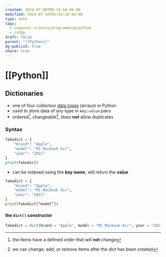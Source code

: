 ```yaml
---
created: 2024-07-08T00:14:54-04:00
modified: 2024-07-10T05:54:26-04:00
type: note
tags:
  - computer-science/programming/python
  - cs50p
draft: false
parent: "[[Python]]"
dg-publish: true
share: true
---
```


# [[Python]]

## Dictionaries

- one of four collection [data types](Basic%20data%20types%20in%20Python.md) (arrays) in Python
- used to store data of any type in `key:value` pairs
- ordered[^1], changeable[^2], does **not** allow duplicates

### Syntax

```python
fakedict = {
	"brand": "Apple",
	"model": "M1 Macbook Air",
	"year": "2021"
}
print(fakedict)
```

- can be indexed using the **key name**, will return the **value**

```python
fakedict = {
	"brand": "Apple",
	"model": "M1 Macbook Air",
	"year": "2021"
}
print(fakedict[“model”])
```

#### the `dict()` constructor

```python
fakedict = dict(brand = "Apple", model = "M1 Macbook Air", year = "2021")
```

[^1]: the items have a defined order that will **not** change

[^2]: we can change, add, or remove items after the dict has been created
